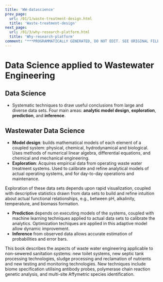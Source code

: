 ```yaml
---
title: 'WW-datascience'
prev_page:
  url: /01/1/waste-treatment-design.html
  title: 'Waste-treatment-design'
next_page:
  url: /01/3/why-research-platform.html
  title: 'Why-research-platform'
comment: "***PROGRAMMATICALLY GENERATED, DO NOT EDIT. SEE ORIGINAL FILES IN /content***"
---
```

Data Science applied to Wastewater Engineering
====================

## Data Science
- Systematic techniques to draw useful conclusions from large and diverse data
sets. Four main areas: **analytic model design**,  **exploration**, **prediction**, and **inference**.

## Wastewater Data Science
- **Model design**: builds mathematical models of each element of a coupled system: physical, chemical, hydrodynamical and biological.
Uses methods of numerical linear algebra, differential equations, and chemical and mechanical engineering.
- **Exploration**: Acquires empirical data from operating waste water treatment systems. Used to calibrate and refine analytical models of actual operating systems, and for day-to-day operations and maintenance.

Exploration of these data sets depends upon rapid visualization, coupled with  descriptive statistics drawn from data sets to build and refine intuition about actual functional relationships, e.g., between pH, alkalinity, temperature, and biomass formation.

- **Prediction** depends on executing models of the systems, coupled with machine learning techniques applied to actual data sets to calibrate the analytics.  Optimization techiques are applied in this adaptive model allow dynamic improvement.
- **Inference** from observed data allows accurate estimation of probabilities and error bars.

This book describes the aspects of waste water engineering applicable to non-sewered sanitation systems: new toilet systems, new septic tank processing technologies, sludge processing and reclamation of nutrients and new testing and monitoring technologies. New techniques include biome specification utilising antibody probes, polymerase chain reaction genetic analysis, and multi-site Affymetric species identification.
